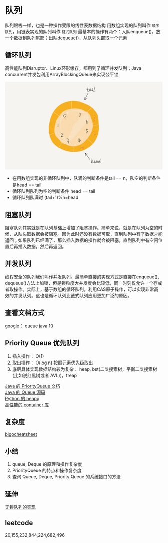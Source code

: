 # 队列

队列跟栈一样，也是一种操作受限的线性表数据结构 
用数组实现的队列叫作 `顺序队列`，用链表实现的队列叫作 `链式队列`
最基本的操作有两个：入队enqueue()，放一个数据到队列尾部；出队dequeue()，从队列头部取一个元素  


## 循环队列 

高性能队列Disruptor、Linux环形缓存，都用到了循环并发队列；Java concurrent并发包利用ArrayBlockingQueue来实现公平锁

![](./queue/queue.jpg)

- 在用数组实现的非循环队列中，队满的判断条件是tail == n，队空的判断条件是head == tail
- 循环队列队列为空的判断条件 head == tail
- 循环队列队满时 (tail+1)%n=head

## 阻塞队列

阻塞队列其实就是在队列基础上增加了阻塞操作。简单来说，就是在队列为空的时候，从队头取数据会被阻塞。因为此时还没有数据可取，直到队列中有了数据才能返回；如果队列已经满了，那么插入数据的操作就会被阻塞，直到队列中有空闲位置后再插入数据，然后再返回。


## 并发队列

线程安全的队列我们叫作并发队列。最简单直接的实现方式是直接在enqueue()、dequeue()方法上加锁，但是锁粒度大并发度会比较低，同一时刻仅允许一个存或者取操作。实际上，基于数组的循环队列，利用CAS原子操作，可以实现非常高效的并发队列。这也是循环队列比链式队列应用更加广泛的原因。

## 查看文档方式

google： queue java 10

## Priority Queue 优先队列

1. 插入操作： O(1)
2. 取出操作： O(log n) 按照元素优先级取出
3. 底层具体实现数据结构较为复杂： heap, bst(二叉搜索树，平衡二叉搜索树(比如说红黑树或者 AVL))，treap

[Java 的 PriorityQueue 文档](https://docs.oracle.com/javase/10/docs/api/java/util/PriorityQueue.html)  
[Java 的 Queue 源码](http://fuseyism.com/classpath/doc/java/util/Queue-source.html)  
[Python 的 heapq](https://docs.python.org/2/library/heapq.html)  
[高性能的 container 库](https://docs.python.org/2/library/collections.html)  

## 复杂度

[bigocheatsheet](https://www.bigocheatsheet.com/)

## 小结

1. queue, Deque 的原理和操作复杂度
2. PriorityQueue 的特点和操作复杂度
3. 查询 Queue, Deque, Priority Queue 的系统接口的方法


## 延伸

[无锁队列的实现](https://coolshell.cn/articles/8239.html)

## leetcode

20,155,232,844,224,682,496